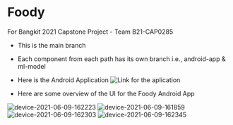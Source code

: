 # Foody
For Bangkit 2021 Capstone Project - Team B21-CAP0285  
  
- This is the main branch  
- Each component from each path has its own branch i.e., android-app & ml-model
- Here is the Android Application
![Link for the aplication](https://drive.google.com/file/d/1GzVeIHffJ9vqrm8-yDMgg8GU2iPp9XOB/view)

- Here are some overview of the UI for the Foody Android App

![device-2021-06-09-162223](https://user-images.githubusercontent.com/61214433/121324449-53272c00-c943-11eb-8ba4-0ec26fa9c390.png) 
![device-2021-06-09-161859](https://user-images.githubusercontent.com/61214433/121324471-59b5a380-c943-11eb-828e-19fbdc2d50a4.png)
![device-2021-06-09-162303](https://user-images.githubusercontent.com/61214433/121324586-74881800-c943-11eb-99f7-e4a986a0834f.png)
![device-2021-06-09-162345](https://user-images.githubusercontent.com/61214433/121324618-78b43580-c943-11eb-8b85-fddb7ee8b32e.png)
